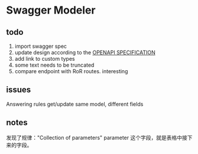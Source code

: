 # Swagger Modeler


## todo

1. import swagger spec
1. update design according to the [OPENAPI SPECIFICATION](http://swagger.io/specification/)
1. add link to custom types
1. some text needs to be truncated
1. compare endpoint with RoR routes. interesting


## issues

Answering rules get/update same model, different fields


## notes

发现了规律："Collection of parameters" parameter 这个字段，就是表格中接下来的字段。
